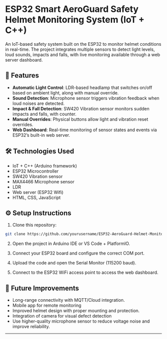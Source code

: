 # ESP32 Smart AeroGuard Safety Helmet Monitoring System (IoT + C++)

An IoT-based safety system built on the ESP32 to monitor helmet conditions in real-time. The project integrates multiple sensors to detect light levels, loud sounds, impacts and falls, with live monitoring available through a web server dashboard.

## 🚀 Features
- **Automatic Light Control**: LDR-based headlamp that switches on/off based on ambient light, along with manual override.
- **Sound Detection**: Microphone sensor triggers vibration feedback when loud noises are detected.
- **Impact & Fall Detection**: SW420 Vibration sensor monitors sudden impacts and falls, with counter.
- **Manual Overrides**: Physical buttons allow light and vibration reset overrides.
- **Web Dashboard**: Real-time monitoring of sensor states and events via ESP32’s built-in web server.

## 🛠️ Technologies Used
- IoT + C++ (Arduino framework)
- ESP32 Microcontroller  
- SW420 Vibration sensor  
- MAX4466 Microphone sensor  
- LDR
- Web server (ESP32 Wifi)
- HTML, CSS, JavaScript

## ⚙️ Setup Instructions
1. Clone this repository:
```bash
git clone https://github.com/yourusername/ESP32-AeroGuard-Helmet-Monitoring-System.git
```

2. Open the project in Arduino IDE or VS Code + PlatformIO.

3. Connect your ESP32 board and configure the correct COM port.

4. Upload the code and open the Serial Monitor (115200 baud).

5. Connect to the ESP32 WiFi access point to access the web dashboard.

## 📌 Future Improvements
- Long-range connectivity with MQTT/Cloud integration.
- Mobile app for remote monitoring  
- Improved helmet design with proper mounting and protection.  
- Integration of camera for visual defect detection
- Use higher-quality microphone sensor to reduce voltage noise and improve reliability.

---

